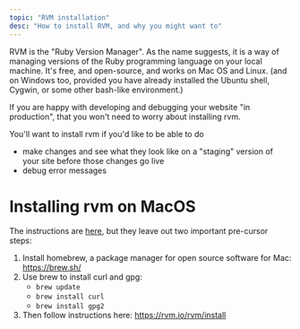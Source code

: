 ```yaml
---
topic: "RVM installation"
desc: "How to install RVM, and why you might want to"
---
```


RVM is the "Ruby Version Manager".  As the name suggests, it is a way of managing versions of the Ruby 
programming language on your local machine.  It's free, and open-source, and works on Mac OS and Linux. 
(and on Windows too, provided you have already installed the Ubuntu shell, Cygwin, or some other bash-like environment.)

If you are happy with developing and debugging  your website "in production", that you won't need to worry about installing rvm.

You'll want to install rvm if you'd like to be able to do 
* make changes and see what they look like on a "staging" version of your site before those changes go live
* debug error messages  

# Installing rvm on MacOS

The instructions are [here](https://rvm.io/rvm/install), but they leave out two important pre-cursor steps:

1. Install homebrew, a package manager for open source software for Mac: <https://brew.sh/>
2. Use brew to install curl and gpg:
   * `brew update`
   * `brew install curl`
   * `brew install gpg2`
3. Then follow instructions here: <https://rvm.io/rvm/install>


